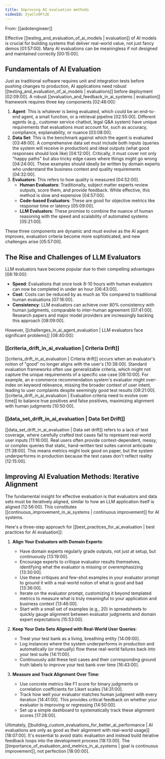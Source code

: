 ```yaml
---
title: Improving AI evaluation methods
videoId: 3jwClx0Ft2E
---
```


From: [[aidotengineer]] <br/> 

Effective [[testing_and_evaluation_of_ai_models | evaluation]] of AI models is crucial for building systems that deliver real-world value, not just fancy demos <a class="yt-timestamp" data-t="01:57:00">[01:57:00]</a>. Many AI evaluations can be meaningless if not designed and maintained correctly <a class="yt-timestamp" data-t="00:15:00">[00:15:00]</a>.

## Fundamentals of AI Evaluation

Just as traditional software requires unit and integration tests before pushing changes to production, AI applications need robust [[testing_and_evaluation_of_ai_models | evaluations]] before deployment <a class="yt-timestamp" data-t="02:09:00">[02:09:00]</a>. A robust [[evaluation_and_feedback_in_ai_systems | evaluation]] framework requires three key components <a class="yt-timestamp" data-t="02:46:00">[02:46:00]</a>:

1.  **Agent**: This is whatever is being evaluated, which could be an end-to-end agent, a small function, or a retrieval pipeline <a class="yt-timestamp" data-t="02:55:00">[02:55:00]</a>. Different agents (e.g., customer service chatbot, legal Q&A system) have unique requirements that evaluations must account for, such as accuracy, compliance, explainability, or nuance <a class="yt-timestamp" data-t="03:08:00">[03:08:00]</a>.
2.  **Data Set**: This is the benchmark against which the agent is evaluated <a class="yt-timestamp" data-t="03:48:00">[03:48:00]</a>. A comprehensive data set must include both inputs (queries the system will receive in production) and ideal outputs (what good responses should look like) <a class="yt-timestamp" data-t="04:12:00">[04:12:00]</a>. Critically, it must cover not only "happy paths" but also tricky edge cases where things might go wrong <a class="yt-timestamp" data-t="04:24:00">[04:24:00]</a>. These examples should ideally be written by domain experts who understand the business context and quality requirements <a class="yt-timestamp" data-t="04:32:00">[04:32:00]</a>.
3.  **Evaluators**: This refers to how quality is measured <a class="yt-timestamp" data-t="04:52:00">[04:52:00]</a>.
    *   **Human Evaluators**: Traditionally, subject matter experts review outputs, score them, and provide feedback. While effective, this method is slow and expensive <a class="yt-timestamp" data-t="04:57:00">[04:57:00]</a>.
    *   **Code-based Evaluators**: These are good for objective metrics like response time or latency <a class="yt-timestamp" data-t="05:09:00">[05:09:00]</a>.
    *   **LLM Evaluators**: These promise to combine the nuance of human reasoning with the speed and scalability of automated systems <a class="yt-timestamp" data-t="05:21:00">[05:21:00]</a>.

These three components are dynamic and must evolve as the AI agent improves, evaluation criteria become more sophisticated, and new challenges arise <a class="yt-timestamp" data-t="05:57:00">[05:57:00]</a>.

## The Rise and Challenges of LLM Evaluators

LLM evaluators have become popular due to their compelling advantages <a class="yt-timestamp" data-t="06:19:00">[06:19:00]</a>:

*   **Speed**: Evaluations that once took 8-10 hours with human evaluators can now be completed in under an hour <a class="yt-timestamp" data-t="06:43:00">[06:43:00]</a>.
*   **Cost**: Costs can be reduced by as much as 10x compared to traditional human evaluations <a class="yt-timestamp" data-t="07:16:00">[07:16:00]</a>.
*   **Consistency**: LLM evaluators can achieve over 80% consistency with human judgments, comparable to inter-human agreement <a class="yt-timestamp" data-t="07:41:00">[07:41:00]</a>. Research papers and major model providers are increasingly backing this approach <a class="yt-timestamp" data-t="08:09:00">[08:09:00]</a>.

However, [[challenges_in_ai_agent_evaluation | LLM evaluators face significant problems]] <a class="yt-timestamp" data-t="08:40:00">[08:40:00]</a>:

### [[criteria_drift_in_ai_evaluation | Criteria Drift]]

[[criteria_drift_in_ai_evaluation | Criteria drift]] occurs when an evaluator's notion of "good" no longer aligns with the user's <a class="yt-timestamp" data-t="10:38:00">[10:38:00]</a>. Standard evaluation frameworks often use generalizable criteria, which might not capture the unique requirements of a specific use case <a class="yt-timestamp" data-t="09:10:00">[09:10:00]</a>. For example, an e-commerce recommendation system's evaluator might over-index on keyword relevance, missing the broader context of user intent, leading to user complaints despite seemingly good test results <a class="yt-timestamp" data-t="09:21:00">[09:21:00]</a>. [[criteria_drift_in_ai_evaluation | Evaluation criteria need to evolve over time]] to balance true positives and false positives, maximizing alignment with human judgments <a class="yt-timestamp" data-t="10:50:00">[10:50:00]</a>.

### [[data_set_drift_in_ai_evaluation | Data Set Drift]]

[[data_set_drift_in_ai_evaluation | Data set drift]] refers to a lack of test coverage, where carefully crafted test cases fail to represent real-world user inputs <a class="yt-timestamp" data-t="11:16:00">[11:16:00]</a>. Real users often provide context-dependent, messy, or complex queries that static, hand-written test suites cannot anticipate <a class="yt-timestamp" data-t="11:38:00">[11:38:00]</a>. This means metrics might look good on paper, but the system underperforms in production because the test cases don't reflect reality <a class="yt-timestamp" data-t="12:15:00">[12:15:00]</a>.

## Improving AI Evaluation Methods: Iterative Alignment

The fundamental insight for effective evaluation is that evaluators and data sets must be iteratively aligned, similar to how an LLM application itself is aligned <a class="yt-timestamp" data-t="12:56:00">[12:56:00]</a>. This constitutes [[continuous_improvement_in_ai_systems | continuous improvement]] for AI systems.

Here's a three-step approach for [[best_practices_for_ai_evaluation | best practices for AI evaluation]]:

1.  **Align Your Evaluators with Domain Experts**:
    *   Have domain experts regularly grade outputs, not just at setup, but continuously <a class="yt-timestamp" data-t="13:19:00">[13:19:00]</a>.
    *   Encourage experts to critique evaluator results themselves, identifying what the evaluator is missing or overemphasizing <a class="yt-timestamp" data-t="13:30:00">[13:30:00]</a>.
    *   Use these critiques and few-shot examples in your evaluator prompt to ground it with a real-world notion of what is good and bad <a class="yt-timestamp" data-t="13:36:00">[13:36:00]</a>.
    *   Iterate on the evaluator prompt, customizing it beyond templated metrics to measure what is truly meaningful to your application and business context <a class="yt-timestamp" data-t="13:46:00">[13:46:00]</a>.
    *   Start with a small set of examples (e.g., 20) in spreadsheets to quickly gauge alignment between evaluator judgments and domain expert expectations <a class="yt-timestamp" data-t="15:53:00">[15:53:00]</a>.

2.  **Keep Your Data Sets Aligned with Real-World User Queries**:
    *   Treat your test bank as a living, breathing entity <a class="yt-timestamp" data-t="14:09:00">[14:09:00]</a>.
    *   Log instances where the system underperforms in production and automatically (or manually) flow these real-world failures back into your test suite <a class="yt-timestamp" data-t="14:11:00">[14:11:00]</a>.
    *   Continuously add these test cases and their corresponding ground truth labels to improve your test bank over time <a class="yt-timestamp" data-t="16:43:00">[16:43:00]</a>.

3.  **Measure and Track Alignment Over Time**:
    *   Use concrete metrics like F1 score for binary judgments or correlation coefficients for Likert scales <a class="yt-timestamp" data-t="14:31:00">[14:31:00]</a>.
    *   Track how well your evaluator matches human judgment with every iteration <a class="yt-timestamp" data-t="14:41:00">[14:41:00]</a>. This provides critical feedback on whether your evaluator is improving or regressing <a class="yt-timestamp" data-t="14:50:00">[14:50:00]</a>.
    *   Set up a simple dashboard to systematically track these alignment scores <a class="yt-timestamp" data-t="17:28:00">[17:28:00]</a>.

Ultimately, [[building_custom_evaluations_for_better_ai_performance | AI evaluations are only as good as their alignment with real-world usage]] <a class="yt-timestamp" data-t="18:07:00">[18:07:00]</a>. It's essential to avoid static evaluation and instead build iterative feedback loops into the development process <a class="yt-timestamp" data-t="18:13:00">[18:13:00]</a>. The [[importance_of_evaluation_and_metrics_in_ai_systems | goal is continuous improvement]], not perfection <a class="yt-timestamp" data-t="18:00:00">[18:00:00]</a>.
